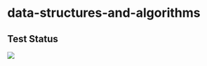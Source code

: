 # data-structures-and-algorithms

## Test Status
![](https://travis-ci.com/PinkPork/data-structures-and-algorithms.svg?branch=master)
